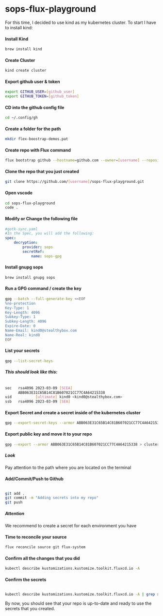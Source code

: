 # sops-flux-playground

For this time, I decided to use kind as my kubernetes cluster. To start I have to install kind:

#### Install Kind

```bash
brew install kind
```

#### Create Cluster

```bash
kind create cluster
```

#### Export github user & token

```bash
export GITHUB_USER=[github_user]
export GITHUB_TOKEN=[github_token]
```

#### CD into the github config file
```bash
cd ~/.config/gh
```

#### Create a folder for the path

```bash
mkdir flex-boostrap-demos.pat
```

#### Create repo with Flux command

```bash
flux bootstrap github --hostname=github.com --owner=[username] --repository=sops-flux-playground --branch=main --path=clusters/kind0 --personal --private=false
```

#### Clone the repo that you just created
```bash
git clone https://github.com/[username]/sops-flux-playground.git
```

#### Open vscode

```bash
cd sops-flux-playground
code .
```

#### Modify or Change the following file
```yaml
#gotk-sync.yaml
#In the Spec, you will add the following:
spec:
	decryption:
		provider: sops
		secretRef:
			name: sops-gpg
```

#### Install gnupg sops
```bash
brew install gnupg sops
```

#### Run a GPG command / create the key
```bash
gpg --batch --full-generate-key <<EOF                                 
%no-protection
Key-Type: 1
Key-Length: 4096
Subkey-Type: 1
Subkey-Length: 4096
Expire-Date: 0
Name-Email: kind0@stealthybox.com
Name-Real: kind0
EOF
```

#### List your secrets
```bash
gpg --list-secret-keys
```

##### This should look like this:
```bash

sec   rsa4096 2023-03-09 [SCEA]
      ABB063E31C65B14C81B607021CC77C4A64215338
uid           [ultimate] kind0 <kind0@stealthybox.com>
ssb   rsa4096 2023-03-09 [SEA]

```

#### Export Secret and create a secret inside of the kubernetes cluster

```bash
gpg --export-secret-keys --armor ABB063E31C65B14C81B607021CC77C4A64215338 | kubectl create secret generic --namespace flux-system --from-file=sops.asc=/dev/stdin sops-gpg
```

#### Export public key and move it to your repo

```bash
gpg --export --armor ABB063E31C65B14C81B607021CC77C4A64215338 > clusters/kind0/flux-system/sops.pub.asc
```

##### Look
Pay attention to the path where you are located on the terminal

#### Add/Commit/Push to Github
```bash

git add .
git commit -m "Adding secrets into my repo"
git push
```

##### Attention
We recommend to create a secret for each environment you have

#### Time to reconcile your source

```bash
flux reconcile source git flux-system
```

#### Confirm all the changes that you did

```bash
kubectl describe kustomizations.kustomize.toolkit.fluxcd.io -A
```

#### Confirm the secrets
```bash

kubectl describe kustomizations.kustomize.toolkit.fluxcd.io -A | grep sops
```

By now, you should see that your repo is up-to-date and ready to use the secrets that you created.

